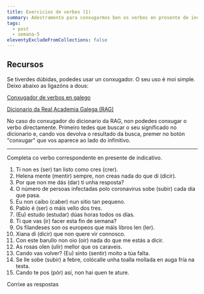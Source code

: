 ```yaml
---
title: Exercicios de verbos (1)
summary: Adestramento para conxugarmos ben os verbos en presente de indicativo
tags:
  - post
  - semana-5
eleventyExcludeFromCollections: false
---
```

## Recursos

Se tiverdes dúbidas, podedes usar un conxugador. O seu uso é moi simple. Deixo abaixo as ligazóns a dous:

[Conxugador de verbos en galego](http://cotovia.org/proxecto/conxugador/index.html)

[Dicionario da Real Academia Galega (RAG)](https://academia.gal/dicionario/)

No caso do conxugador do dicionario da RAG, non podedes conxugar o verbo directamente. Primeiro tedes que buscar o seu significado no dicionario e, cando vos devolva o resultado da busca, premer no botón  "conxugar" que vos aparece ao lado do infinitivo.

- - -

Completa co verbo correspondente en presente de indicativo.

1. Ti non <e-answer> es </e-answer> (ser) tan listo como <e-answer> cres </e-answer>(crer).
2. Helena <e-answer> mente </e-answer> (mentir) sempre, non creas nada do que <e-answer> di </e-answer> (dicir).
3. Por que non me <e-answer> dás </e-answer> (dar) ti unha resposta?
4. O número de persoas infectadas polo coronavirus <e-answer> sobe </e-answer> (subir) cada día que pasa.
5. Eu non <e-answer> caibo </e-answer> (caber) nun sitio tan pequeno.
6. Pablo <e-answer> é </e-answer> (ser) o máis vello dos tres.
7. (Eu) <e-answer> estudo </e-answer> (estudar) dúas horas todos os días.
8. Ti que <e-answer> vas </e-answer> (ir) facer esta fin de semana?
9. Os filandeses son os europeos que máis libros <e-answer> len </e-answer> (ler).
10. Xiana <e-answer> di </e-answer> (dicir) que non quere vir connosco.
11. Con este barullo non <e-answer> oio </e-answer> (oír) nada do que me estás a dicir.
12. As rosas <e-answer> olen </e-answer> (ulir) mellor que os caraveis.
13. Cando vas volver? (Eu) <e-answer> sinto </e-answer> (sentir) moito a túa falta.
14. Se lle <e-answer> sobe </e-answer> (subir) a febre, colócalle unha toalla mollada en auga fría na testa.
15. Cando te <e-answer> pos </e-answer> (pór) así, non hai quen te ature.

<e-validate>Corrixe as respostas</e-validate>

